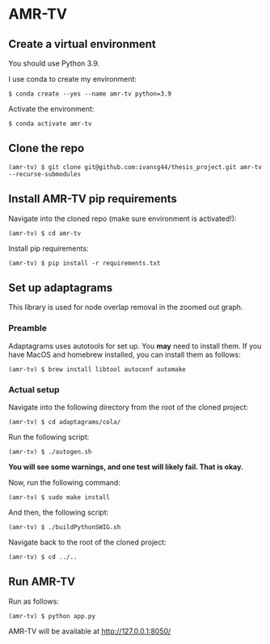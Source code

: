 # AMR-TV

## Create a virtual environment

You should use Python 3.9.

I use conda to create my environment:

`$ conda create --yes --name amr-tv python=3.9`

Activate the environment:

`$ conda activate amr-tv`

## Clone the repo

`(amr-tv) $ git clone git@github.com:ivansg44/thesis_project.git amr-tv --recurse-submodules`

## Install AMR-TV pip requirements

Navigate into the cloned repo (make sure environment is activated!):

`(amr-tv) $ cd amr-tv`

Install pip requirements:

`(amr-tv) $ pip install -r requirements.txt`

## Set up adaptagrams

This library is used for node overlap removal in the zoomed out graph.

### Preamble

Adaptagrams uses autotools for set up. You **may** need to install them. If you
have MacOS and homebrew installed, you can install them as follows:

`(amr-tv) $ brew install libtool autoconf automake`

### Actual setup

Navigate into the following directory from the root of the cloned project:

`(amr-tv) $ cd adaptagrams/cola/`

Run the following script:

`(amr-tv) $ ./autogen.sh`

**You will see some warnings, and one test will likely fail. That is okay.**

Now, run the following command:

`(amr-tv) $ sudo make install`

And then, the following script:

`(amr-tv) $ ./buildPythonSWIG.sh`

Navigate back to the root of the cloned project:

`(amr-tv) $ cd ../..`

## Run AMR-TV

Run as follows:

`(amr-tv) $ python app.py`

AMR-TV will be available at http://127.0.0.1:8050/
